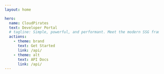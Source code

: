 ```yaml
---
layout: home

hero:
  name: CloudPirates
  text: Developer Portal
  # tagline: Simple, powerful, and performant. Meet the modern SSG framework you've always wanted.
  actions:
    - theme: brand
      text: Get Started
      link: /api/
    - theme: alt
      text: API Docs
      link: /api/
---
```

